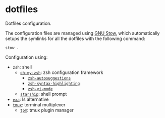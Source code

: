 # dotfiles

Dotfiles configuration. 

The configuration files are managed using [GNU Stow](https://www.gnu.org/software/stow/), which automatically setups the symlinks for all the dotfiles with the following command:

```
stow .
```

Configuration using:
- `zsh`: shell
    - [`oh-my-zsh`](https://ohmyz.sh): zsh configuration framework
        - [`zsh-autosuggestions`](https://github.com/zsh-users/zsh-autosuggestions)
        - [`zsh-syntax-highlighting`](https://github.com/zsh-users/zsh-syntax-highlighting)
        - [`zsh-vi-mode`](https://github.com/jeffreytse/zsh-vi-mode)
    - [`starship`](https://starship.rs/): shell prompt
- [`exa`](https://github.com/eza-community/eza): ls alternative
- [`tmux`](https://github.com/tmux/tmux): terminal multiplexer
    - [`tpm`](https://github.com/tmux-plugins/tpm): tmux plugin manager

